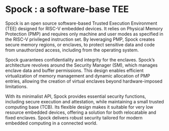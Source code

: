 Spock : a software-base TEE
==============
Spock is an open source software-based Trusted Execution Environment (TEE) designed for RISC-V embedded devices. It relies on Physical Memory Protection (PMP) and requires only machine and user modes as specified in the RISC-V privileged instruction set. By leveraging PMP, Spock creates secure memory regions, or enclaves, to protect sensitive data and code from unauthorized access, including from the operating system.

Spock guarantees confidentiality and integrity for the enclaves. Spock’s architecture revolves around the Security Manager (SM), which manages enclave data and buffer permissions. This design enables efficient virtualization of memory management and dynamic allocation of PMP entries, allowing the creation of virtual enclaves beyond hardware-imposed limitations.

With its minimalist API, Spock provides essential security functions, including secure execution and attestation, while maintaining a small trusted computing base (TCB). Its flexible design makes it suitable for very low resource embedded devices, offering a solution for both relocatable and fixed enclaves. Spock delivers robust security tailored for modern embedded computing in a connected world.
